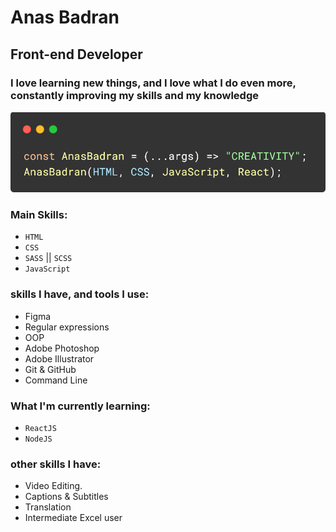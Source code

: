 # Anas Badran

## Front-end Developer

### I love learning new things, and I love what I do even more, constantly improving my skills and my knowledge

![Image](./imgs/code.png)

### Main Skills:

- `HTML`
- `CSS`
- `SASS` || `SCSS`
- `JavaScript`

### skills I have, and tools I use:

- Figma
- Regular expressions
- OOP
- Adobe Photoshop
- Adobe Illustrator
- Git & GitHub
- Command Line

### What I'm currently learning:

- `ReactJS`
- `NodeJS`

### other skills I have:

- Video Editing.
- Captions & Subtitles
- Translation
- Intermediate Excel user
